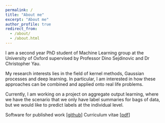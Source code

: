 ```yaml
---
permalink: /
title: "About me"
excerpt: "About me"
author_profile: true
redirect_from: 
  - /about/
  - /about.html
---
```


I am a second year PhD student of Machine Learning group at the University of Oxford supervised by Professor Dino Sejdinovic and Dr Christopher Yau. 

My research interests lies in the field of kernel methods, Gaussian processes and deep learning. In particular, I am interested in how these approaches can be combined and applied onto real life problems. 

Currently, I am working on a project on aggregate output learning, where we have the scenario that we only have label summaries for bags of data, but we would like to predict labels at the individual level.

Software for published work [[github](https://github.com/hcllaw/phase_learn)]
Curriculum vitae [[pdf](http://hcllaw.github.io/files/law_4.pdf)]


